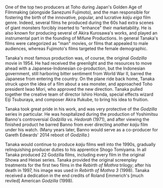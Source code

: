 <!-- Tomoyuki Tanaka -->

One of the top two producers at Toho during Japan's Golden Age of Filmmaking (alongside Sanezumi Fujimoto), and the man responsible for fostering the birth of the innovative, popular, and lucrative _kaiju eiga_ film genre. Indeed, several films he produced during the 60s had extra scenes of giant monsters forcibly inserted to "enhance" their marketability. He is also known for producing several of Akira Kurosawa's works, and played an instrumental part in the founding of Mifune Productions. In general Tanaka's films were categorized as "man" movies, or films that appealed to male audiences, whereas Fujimoto's films targeted the female demographic.

Tanaka's most famous production was, of course, the original _Godzilla_ movie in 1954. He had received the greenlight and the resources to move ahead with a Japanese-Indonesian co-production, but the Indonesian government, still harboring bitter sentiment from World War II, barred the Japanese from entering the country. On the plane ride back home, Tanaka struck upon the idea of a film about a sea monster, and approached Toho president Iwao Mori, who approved the new direction. Tanaka pulled together the creative team of director Ishiro Honda, special effects wizard Eiji Tsuburaya, and composer Akira Ifukube, to bring his idea to fruition.

Tanaka took great pride in his work, and was very protective of the _Godzilla_ series in particular. He was hospitalized during the production of Yoshimitsu Banno's controversial _Godzilla vs. Hedorah_ (1971), and after viewing the finished product he barred Banno from ever directing another _kaiju_ film under his watch. (Many years later, Banno would serve as a co-producer for Gareth Edwards' 2014 reboot of _Godzilla_.)

Tanaka would continue to produce _kaiju_ films well into the 1990s, gradually relinquishing producer duties to his apprentice Shogo Tomiyama. In all Tanaka produced 22 Godzilla films, including every film in the original Showa and Heisei series. Tanaka provided the original screenplay treatments for the first two films in the _Rebirth of Mothra_ trilogy; after his death in 1997, his image was used in _Rebirth of Mothra 3_ (1998). Tanaka received a dedication in the end credits of Roland Emmerich's [much reviled] American _Godzilla_ (1998).